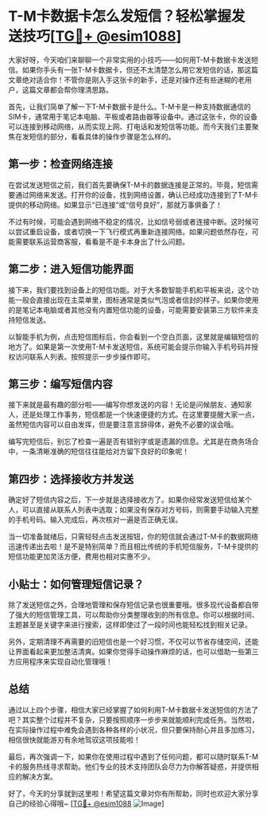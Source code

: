 # T-M卡数据卡怎么发短信？轻松掌握发送技巧[[TG💪+ @esim1088](https://t.me/s/esim1088)]

大家好呀，今天咱们来聊聊一个非常实用的小技巧——如何用T-M卡数据卡发送短信。如果你手头有一张T-M卡数据卡，但还不太清楚怎么用它发短信的话，那这篇文章绝对适合你！不管你是刚入手这张卡的新手，还是对操作还有些迷糊的老用户，这篇文章都会帮你理清思路。

首先，让我们简单了解一下T-M卡数据卡是什么。T-M卡是一种支持数据通信的SIM卡，通常用于笔记本电脑、平板或者路由器等设备中。通过这张卡，你的设备可以连接到移动网络，从而实现上网、打电话和发短信等功能。而今天我们主要聚焦在发短信的部分，看看具体的操作步骤是怎么样的。

## 第一步：检查网络连接

在尝试发送短信之前，我们首先要确保T-M卡的数据连接是正常的。毕竟，短信需要通过网络来发送。打开你的设备，找到网络设置，确认已经成功连接到了T-M卡提供的移动网络。如果显示“已连接”或“信号良好”，那就万事俱备了！

不过有时候，可能会遇到网络不稳定的情况，比如信号弱或者连接中断。这时候可以尝试重启设备，或者切换一下飞行模式再重新连接网络。如果问题依然存在，可能需要联系运营商客服，看看是不是卡本身出了什么问题。

## 第二步：进入短信功能界面

接下来，我们要找到设备上的短信功能。对于大多数智能手机和平板来说，这个功能一般会直接出现在主菜单里，图标通常是类似气泡或者信封的样子。如果你使用的是笔记本电脑或者其他没有内置短信功能的设备，可能需要安装第三方软件来支持短信发送。

以智能手机为例，点击短信图标后，你会看到一个空白页面，这里就是编辑短信的地方了。如果是第一次使用T-M卡发送短信，系统可能会提示你输入手机号码并授权访问联系人列表。按照提示一步步操作即可。

## 第三步：编写短信内容

接下来就是最有趣的部分啦——编写你想发送的内容！无论是问候朋友、通知家人，还是处理工作事务，短信都是一个快速便捷的方式。在这里要提醒大家一点，虽然短信内容可以自由发挥，但是要注意言辞得体，避免不必要的误会哦。

编写完短信后，别忘了检查一遍是否有错别字或是遗漏的信息。尤其是在商务场合中，一条清晰准确的短信往往能给对方留下良好的印象呢！

## 第四步：选择接收方并发送

确定好了短信内容之后，下一步就是选择接收方了。如果你经常发送短信给某个人，可以直接从联系人列表中选取；如果没有保存对方号码，则需要手动输入完整的手机号码。输入完成后，再次核对一遍是否正确无误。

当一切准备就绪后，只需轻轻点击发送按钮，你的短信就会通过T-M卡的数据网络迅速传递出去啦！是不是特别简单？而且相比传统的手机短信服务，T-M卡提供的短信功能更加灵活方便，费用也相对实惠不少。

## 小贴士：如何管理短信记录？

除了发送短信之外，合理地管理和保存短信记录也很重要哦。很多现代设备都自带了强大的短信管理工具，可以帮助你分类整理收到的所有信息。你可以根据时间、主题甚至是关键字来进行搜索，这样即使过了一段时间也能轻松找到相关记录。

另外，定期清理不再需要的旧短信也是一个好习惯，不仅可以节省存储空间，还能让界面看起来更加整洁清爽。如果你觉得手动操作麻烦的话，也可以借助一些第三方应用程序来实现自动化管理哦！

## 总结

通过以上四个步骤，相信大家已经掌握了如何利用T-M卡数据卡发送短信的方法了吧？其实整个过程并不复杂，只要按照顺序一步步来就能顺利完成任务。当然啦，在实际操作过程中难免会遇到各种各样的小状况，但只要保持耐心并且多加练习，相信很快就能游刃有余地驾驭这项技能啦！

最后，再次强调一下，如果你在使用过程中遇到了任何问题，都可以随时联系T-M卡的服务热线寻求帮助。他们专业的技术支持团队会尽力为你解答疑惑，并提供相应的解决方案。

好了，今天的分享就到这里啦！希望这篇文章对你有所帮助，同时也欢迎大家分享自己的经验心得哦~ [[TG💪+ @esim1088](https://t.me/s/esim1088) ![Image](https://i.postimg.cc/4NQfJmqS/Snipaste-2025-05-13-00-14-12.png)]